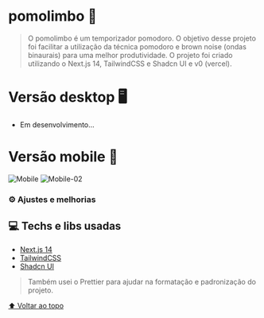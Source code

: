 # pomolimbo 🔔

> O pomolimbo é um temporizador pomodoro. O objetivo desse projeto foi facilitar a utilização da técnica pomodoro e brown noise (ondas binaurais) para uma melhor produtividade. O projeto foi criado utilizando o Next.js 14, TailwindCSS e Shadcn UI e v0 (vercel).

# Versão desktop 🖥

- Em desenvolvimento...

# Versão mobile 📱

![Mobile](https://i.imgur.com/N0hqmDS.png)
![Mobile-02](https://i.imgur.com/Yw30hb6.png)

### ⚙ Ajustes e melhorias


## 💻 Techs e libs usadas

- [Next.js 14](https://nextjs.org/)
- [TailwindCSS](https://tailwindcss.com/)
- [Shadcn UI](https://ui.shadcn.com/)

> Também usei o Prettier para ajudar na formatação e padronização do projeto.

[⬆ Voltar ao topo](#pomolimbo)<br>